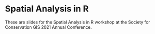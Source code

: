 # Spatial Analysis in R 

These are slides for the Spatial Analysis in R workshop at the Society for Conservation GIS 2021 Annual Conference. 



